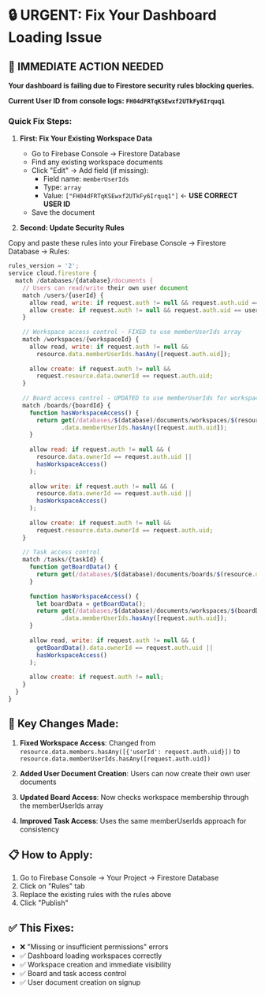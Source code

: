 # 🔒 URGENT: Fix Your Dashboard Loading Issue

## 🚨 IMMEDIATE ACTION NEEDED

**Your dashboard is failing due to Firestore security rules blocking queries.**

**Current User ID from console logs: `FH04dFRTqKSEwxf2UTkFy6Irquq1`**

### **Quick Fix Steps:**

1. **First: Fix Your Existing Workspace Data**
   - Go to Firebase Console → Firestore Database  
   - Find any existing workspace documents
   - Click "Edit" → Add field (if missing):
     - Field name: `memberUserIds`
     - Type: `array` 
     - Value: `["FH04dFRTqKSEwxf2UTkFy6Irquq1"]` ← **USE CORRECT USER ID**
   - Save the document

2. **Second: Update Security Rules**

Copy and paste these rules into your Firebase Console → Firestore Database → Rules:

```javascript
rules_version = '2';
service cloud.firestore {
  match /databases/{database}/documents {
    // Users can read/write their own user document
    match /users/{userId} {
      allow read, write: if request.auth != null && request.auth.uid == userId;
      allow create: if request.auth != null && request.auth.uid == userId;
    }
    
    // Workspace access control - FIXED to use memberUserIds array
    match /workspaces/{workspaceId} {
      allow read, write: if request.auth != null && 
        resource.data.memberUserIds.hasAny([request.auth.uid]);
      
      allow create: if request.auth != null &&
        request.resource.data.ownerId == request.auth.uid;
    }
    
    // Board access control - UPDATED to use memberUserIds for workspace check
    match /boards/{boardId} {
      function hasWorkspaceAccess() {
        return get(/databases/$(database)/documents/workspaces/$(resource.data.workspaceId))
               .data.memberUserIds.hasAny([request.auth.uid]);
      }
      
      allow read: if request.auth != null && (
        resource.data.ownerId == request.auth.uid ||
        hasWorkspaceAccess()
      );
      
      allow write: if request.auth != null && (
        resource.data.ownerId == request.auth.uid ||
        hasWorkspaceAccess()
      );
      
      allow create: if request.auth != null &&
        request.resource.data.ownerId == request.auth.uid;
    }
    
    // Task access control
    match /tasks/{taskId} {
      function getBoardData() {
        return get(/databases/$(database)/documents/boards/$(resource.data.boardId));
      }
      
      function hasWorkspaceAccess() {
        let boardData = getBoardData();
        return get(/databases/$(database)/documents/workspaces/$(boardData.data.workspaceId))
               .data.memberUserIds.hasAny([request.auth.uid]);
      }
      
      allow read, write: if request.auth != null && (
        getBoardData().data.ownerId == request.auth.uid ||
        hasWorkspaceAccess()
      );
      
      allow create: if request.auth != null;
    }
  }
}
```

## 🚀 Key Changes Made:

1. **Fixed Workspace Access**: Changed from `resource.data.members.hasAny([{'userId': request.auth.uid}])` to `resource.data.memberUserIds.hasAny([request.auth.uid])`

2. **Added User Document Creation**: Users can now create their own user documents

3. **Updated Board Access**: Now checks workspace membership through the memberUserIds array

4. **Improved Task Access**: Uses the same memberUserIds approach for consistency

## 📋 How to Apply:

1. Go to Firebase Console → Your Project → Firestore Database
2. Click on "Rules" tab
3. Replace the existing rules with the rules above
4. Click "Publish"

## ✅ This Fixes:
- ❌ "Missing or insufficient permissions" errors
- ✅ Dashboard loading workspaces correctly  
- ✅ Workspace creation and immediate visibility
- ✅ Board and task access control
- ✅ User document creation on signup